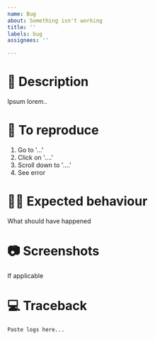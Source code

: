 ```yaml
---
name: Bug
about: Something isn't working
title: ''
labels: bug
assignees: ''

---
```


# 🐛 Description

Ipsum lorem..

# 🔢 To reproduce

1. Go to '...'
2. Click on '....'
3. Scroll down to '....'
4. See error

# ✌🏽 Expected behaviour

What should have happened

# 📷 Screenshots

If applicable

# 💻 Traceback

```
Paste logs here...
```
